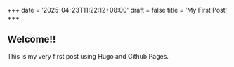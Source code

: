 +++
date = '2025-04-23T11:22:12+08:00'
draft = false
title = 'My First Post'
+++

## Welcome!!

This is my very first post using Hugo and Github Pages.

